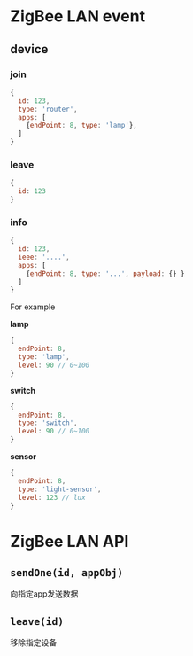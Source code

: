 ZigBee LAN event
=============

device
---------

### join

```javascript
{
  id: 123,
  type: 'router',
  apps: [
    {endPoint: 8, type: 'lamp'},
  ]
}
```

### leave

```javascript
{
  id: 123
}
```

### info

```javascript
{
  id: 123,
  ieee: '....',
  apps: [
    {endPoint: 8, type: '...', payload: {} }
  ]
}
```

For example

**lamp**

```javascript
{
  endPoint: 8,
  type: 'lamp',
  level: 90 // 0~100
}
```

**switch**

```javascript
{
  endPoint: 8,
  type: 'switch',
  level: 90 // 0~100
}
```

**sensor**

```javascript
{
  endPoint: 8,
  type: 'light-sensor',
  level: 123 // lux
}
```

ZigBee LAN API
================

`sendOne(id, appObj)`
----------

向指定app发送数据

`leave(id)`
----------

移除指定设备
